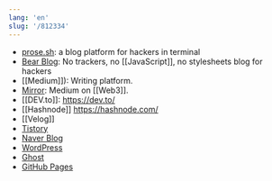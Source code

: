```yaml
---
lang: 'en'
slug: '/812334'
---
```


- [prose.sh](https://prose.sh/): a blog platform for hackers in terminal
- [Bear Blog](https://bearblog.dev/): No trackers, no [[JavaScript]], no stylesheets blog for hackers
- [[Medium]]): Writing platform.
- [Mirror](https://mirror.xyz/): Medium on [[Web3]].
- [[DEV.to]]: https://dev.to/
- [[Hashnode]] https://hashnode.com/
- [[Velog]]
- [Tistory](https://www.tistory.com/)
- [Naver Blog](https://blog.naver.com)
- [WordPress](https://wordpress.org/)
- [Ghost](https://ghost.org/)
- [GitHub Pages](https://pages.github.com/)
